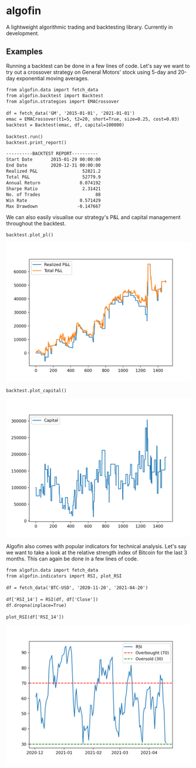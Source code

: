 # algofin
A lightweight algorithmic trading and backtesting library. Currently in development.

## Examples
Running a backtest can be done in a few lines of code. Let's say we want to try out a crossover strategy on General Motors' stock using 5-day and 20-day exponential moving averages.
```
from algofin.data import fetch_data
from algofin.backtest import Backtest
from algofin.strategies import EMACrossover

df = fetch_data('GM', '2015-01-01', '2021-01-01')
emac = EMACrossover(t1=5, t2=20, short=True, size=0.25, cost=0.03)
backtest = Backtest(emac, df, capital=100000)

backtest.run()
backtest.print_report()
```
```
----------BACKTEST REPORT----------
Start Date       2015-01-29 00:00:00
End Date         2020-12-31 00:00:00
Realized P&L                 52821.2
Total P&L                    52779.9
Annual Return               0.074192
Sharpe Ratio                 2.31421
No. of Trades                     88
Win Rate                    0.571429
Max Drawdown               -0.147667
```

We can also easily visualise our strategy's P&L and capital management throughout the backtest.

```
backtest.plot_pl()
```
<img src="/images/backtest_pl.png" alt="Backtest P&L" width="600"/>

```
backtest.plot_capital()
```
<img src="/images/backtest_capital.png" alt="Backtest Capital" width="600"/>

Algofin also comes with popular indicators for technical analysis. Let's say we want to take a look at the relative strength index of Bitcoin for the last 3 months. This can again be done in a few lines of code.

```
from algofin.data import fetch_data
from algofin.indicators import RSI, plot_RSI

df = fetch_data('BTC-USD', '2020-11-20', '2021-04-20')

df['RSI_14'] = RSI(df, df['Close'])
df.dropna(inplace=True)

plot_RSI(df['RSI_14'])
```
<img src="/images/bitcoin_rsi.png" alt="Bitcoin RSI" width="600"/>
